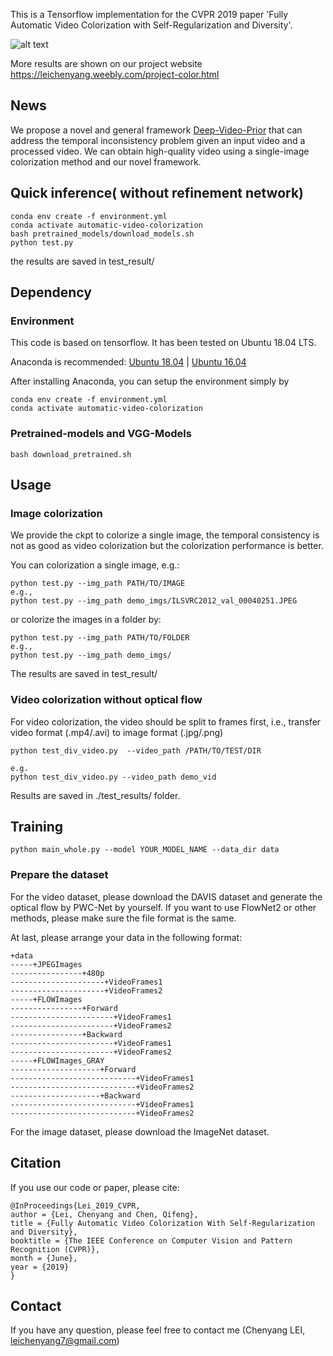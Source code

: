 
This is a Tensorflow implementation for the CVPR 2019 paper 'Fully Automatic Video Colorization with Self-Regularization and Diversity'.


![alt text](https://github.com/ChenyangLEI/Fully-Automatic-Video-Colorization-with-Self-Regularization-and-Diversity/blob/master/Teaser.PNG)

More results are shown on our project website https://leichenyang.weebly.com/project-color.html

## News
We propose a novel and general framework [Deep-Video-Prior](https://chenyanglei.github.io/DVP/index.html) 
that can address the temporal inconsistency problem given an input video and a processed video.
We can obtain high-quality video using a single-image colorization method and our novel framework.
 


## Quick inference( without refinement network) 
```
conda env create -f environment.yml
conda activate automatic-video-colorization
bash pretrained_models/download_models.sh
python test.py 
```
the results are saved in test_result/

## Dependency
### Environment
This code is based on tensorflow. It has been tested on Ubuntu 18.04 LTS.

Anaconda is recommended: [Ubuntu 18.04](https://www.digitalocean.com/community/tutorials/how-to-install-the-anaconda-python-distribution-on-ubuntu-18-04)
| [Ubuntu 16.04](https://www.digitalocean.com/community/tutorials/how-to-install-the-anaconda-python-distribution-on-ubuntu-16-04)

After installing Anaconda, you can setup the environment simply by

```
conda env create -f environment.yml
conda activate automatic-video-colorization
```

### Pretrained-models and VGG-Models
```
bash download_pretrained.sh
```


## Usage
### Image colorization
We provide the ckpt to colorize a single image, the temporal consistency is not as good as video colorization but the colorization performance is better.

You can colorization a single image, e.g.:
```
python test.py --img_path PATH/TO/IMAGE
e.g.,
python test.py --img_path demo_imgs/ILSVRC2012_val_00040251.JPEG
```

or colorize the images in a folder by:
```
python test.py --img_path PATH/TO/FOLDER
e.g., 
python test.py --img_path demo_imgs/
```
The results are saved in test_result/

### Video colorization without optical flow
For video colorization, the video should be split to frames first, i.e., transfer video format (.mp4/.avi) to image format (.jpg/.png)
```
python test_div_video.py  --video_path /PATH/TO/TEST/DIR

e.g.
python test_div_video.py --video_path demo_vid
```

Results are saved in ./test_results/ folder.


## Training

```
python main_whole.py --model YOUR_MODEL_NAME --data_dir data
```

### Prepare the dataset
For the video dataset, please download the DAVIS dataset and generate the optical flow by PWC-Net by yourself. If you want to use FlowNet2 or other methods, please make sure the file format is the same.

At last, please arrange your data in the following format:

```
+data
-----+JPEGImages
----------------+480p
---------------------+VideoFrames1
---------------------+VideoFrames2
-----+FLOWImages
----------------+Forward
-----------------------+VideoFrames1
-----------------------+VideoFrames2
----------------+Backward
-----------------------+VideoFrames1
-----------------------+VideoFrames2
-----+FLOWImages_GRAY
--------------------+Forward
----------------------------+VideoFrames1
----------------------------+VideoFrames2
--------------------+Backward
----------------------------+VideoFrames1
----------------------------+VideoFrames2
```

For the image dataset, please download the ImageNet dataset.

## Citation
If you use our code or paper, please cite:

```
@InProceedings{Lei_2019_CVPR,
author = {Lei, Chenyang and Chen, Qifeng},
title = {Fully Automatic Video Colorization With Self-Regularization and Diversity},
booktitle = {The IEEE Conference on Computer Vision and Pattern Recognition (CVPR)},
month = {June},
year = {2019}
}
```

## Contact
If you have any question, please feel free to contact me (Chenyang LEI, leichenyang7@gmail.com)

